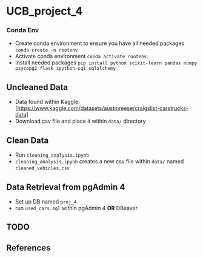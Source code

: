 # UCB_project_4


### Conda Env 
+ Create conda environment to ensure you have all needed packages
`conda create -n rootenv`
+ Activate conda environment
`conda activate rootenv`
+ Install needed packages
`pip install python scikit-learn pandas numpy psycopg2 flask ipython-sql sqlalchemy`

## Uncleaned Data
+ Data found within Kaggle: [https://www.kaggle.com/datasets/austinreese/craigslist-carstrucks-data]
+ Download csv file and place it within `data/` directory

## Clean Data
+ Run `cleaning_analysis.ipynb`
+ `cleaning_analysis.ipynb` creates a new csv file within `data/` named `cleaned_vehicles.csv`

## Data Retrieval from pgAdmin 4
+ Set up DB named `proj_4`
+ run `used_cars.sql` within pgAdmin 4 **OR** DBeaver

## TODO

## References
